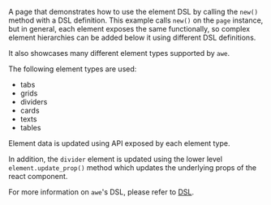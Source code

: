 A page that demonstrates how to use the element DSL by calling the `new()` method with a DSL definition.
This example calls `new()` on the `page` instance, but in general, each element exposes the same functionally,
so complex element hierarchies can be added below it using different DSL definitions.

It also showcases many different element types supported by `awe`.

The following element types are used:

- tabs
- grids
- dividers
- cards
- texts
- tables

Element data is updated using API exposed by each element type.

In addition, the `divider` element is updated using the lower level `element.update_prop()` method which updates
the underlying props of the react component.

For more information on `awe`'s DSL, please refer to [DSL](https://awe-pages.readthedocs.io/en/latest/dsl.html).
